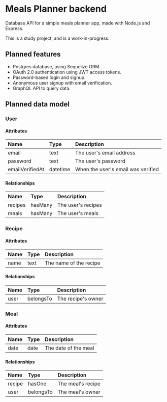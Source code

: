 # Meals Planner backend

Database API for a simple meals planner app, made with Node.js and Express.

This is a study project, and is a work-in-progress.

## Planned features

- Postgres database, using Sequelize ORM.
- OAuth 2.0 authentication using JWT access tokens.
- Password-based login and signup.
- Anonymous user signup with email verification.
- GraphQL API to query data.

## Planned data model

### User

#### Attributes

| Name            | Type     | Description                        |
| :-------------- | :------- | :--------------------------------- |
| email           | text     | The user's email address           |
| password        | text     | The user's password                |
| emailVerifiedAt | datetime | When the user's email was verified |

#### Relationships

| Name    | Type    | Description        |
| :------ | :------ | :----------------- |
| recipes | hasMany | The user's recipes |
| meals   | hasMany | The user's meals   |

### Recipe

#### Attributes

| Name | Type | Description            |
| :--- | :--- | :--------------------- |
| name | text | The name of the recipe |

#### Relationships

| Name | Type      | Description        |
| :--- | :-------- | :----------------- |
| user | belongsTo | The recipe's owner |

### Meal

#### Attributes

| Name | Type | Description          |
| :--- | :--- | :------------------- |
| date | date | The date of the meal |

#### Relationships

| Name   | Type      | Description       |
| :----- | :-------- | :---------------- |
| recipe | hasOne    | The meal's recipe |
| user   | belongsTo | The meal's owner  |

